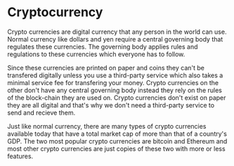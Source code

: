 # Cryptocurrency

Crypto currencies are digital currency that any person in the world can use. Normal currency like dollars and yen require a central governing body that regulates these currencies. The governing body applies rules and regulations to these currencies which everyone has to follow. 

Since these currencies are printed on paper and coins they can't be transfered digitally unless you use a third-party service which also takes a minimal service fee for transfering your money. Crypto currencies on the other don't have any central governing body instead they rely on the rules of the block-chain they are used on. Crypto currencies don't exist on paper they are all digital and that's why we don't need a third-party service to send and recieve them.

Just like normal currency, there are many types of crypto currencies available today that have a total market cap of more than that of a country's GDP. The two most popular crypto currencies are bitcoin and Ethereum and most other crypto currencies are just copies of these two with more or less features.
